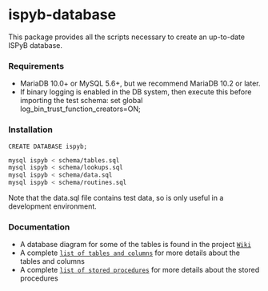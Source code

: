 # ispyb-database

This package provides all the scripts necessary to create an up-to-date ISPyB
database.

### Requirements
* MariaDB 10.0+ or MySQL 5.6+, but we recommend MariaDB 10.2 or later.
* If binary logging is enabled in the DB system, then execute this before
importing the test schema: set global log_bin_trust_function_creators=ON;

### Installation
```mysql
CREATE DATABASE ispyb;
```
```bash
mysql ispyb < schema/tables.sql
mysql ispyb < schema/lookups.sql
mysql ispyb < schema/data.sql
mysql ispyb < schema/routines.sql
```
Note that the data.sql file contains test data, so is only useful in a development environment.

### Documentation
* A database diagram for some of the tables is found in the project [```Wiki```](https://github.com/DiamondLightSource/ispyb-database/wiki)
* A complete [```list of tables and columns```](https://github.com/DiamondLightSource/ispyb-database/blob/master/doc/list_of_tables_and_columns.rst) for more details about the tables and columns
* A complete [```list of stored procedures```](https://github.com/DiamondLightSource/ispyb-database/blob/master/doc/list_of_procs.rst) for more details about the stored procedures

